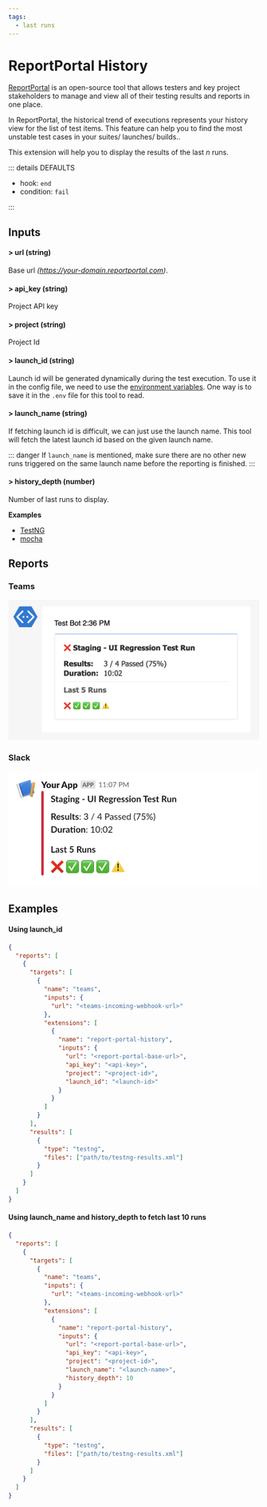 ```yaml
---
tags:
  - last runs
---
```


# ReportPortal History

[ReportPortal](https://reportportal.io/) is an open-source tool that allows testers and key project stakeholders to manage and view all of their testing results and reports in one place.

In ReportPortal, the historical trend of executions represents your history view for the list of test items. This feature can help you to find the most unstable test cases in your suites/ launches/ builds..

This extension will help you to display the results of the last *n* runs.

::: details DEFAULTS

- hook: `end`
- condition: `fail`

:::

## Inputs

#### > url (string)

Base url _(https://your-domain.reportportal.com)_.

#### > api_key (string)

Project API key

#### > project (string)

Project Id

#### > launch_id (string)

Launch id will be generated dynamically during the test execution. To use it in the config file, we need to use the [environment variables](/guides/environment-variables). One way is to save it in the `.env` file for this tool to read.

#### > launch_name (string)

If fetching launch id is difficult, we can just use the launch name. This tool will fetch the latest launch id based on the given launch name.

::: danger
If `launch_name` is mentioned, make sure there are no other new runs triggered on the same launch name before the reporting is finished.
:::

#### > history_depth (number)

Number of last runs to display.

**Examples**

- [TestNG](https://github.com/reportportal/agent-java-testNG/issues/180)
- [mocha](https://github.com/reportportal/agent-js-mocha/issues/78)

## Reports

### Teams

![teams-link](../assets/images/teams/teams-report-portal-history.png)

### Slack

![slack-link](../assets/images/slack/slack-report-portal-history.png)

## Examples

#### Using launch_id

```json {11-19}
{
  "reports": [
    {
      "targets": [
        {
          "name": "teams",
          "inputs": {
            "url": "<teams-incoming-webhook-url>"
          },
          "extensions": [
            {
              "name": "report-portal-history",
              "inputs": {
                "url": "<report-portal-base-url>",
                "api_key": "<api-key>",
                "project": "<project-id>",
                "launch_id": "<launch-id>"
              }   
            }
          ]
        }
      ],
      "results": [
        {
          "type": "testng",
          "files": ["path/to/testng-results.xml"]
        }
      ]
    }
  ]
}
```

#### Using launch_name and history_depth to fetch last 10 runs

```json {11-20}
{
  "reports": [
    {
      "targets": [
        {
          "name": "teams",
          "inputs": {
            "url": "<teams-incoming-webhook-url>"
          },
          "extensions": [
            {
              "name": "report-portal-history",
              "inputs": {
                "url": "<report-portal-base-url>",
                "api_key": "<api-key>",
                "project": "<project-id>",
                "launch_name": "<launch-name>",
                "history_depth": 10
              }   
            }
          ]
        }
      ],
      "results": [
        {
          "type": "testng",
          "files": ["path/to/testng-results.xml"]
        }
      ]
    }
  ]
}
```